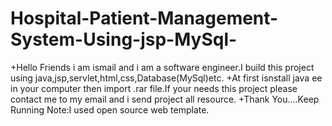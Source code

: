 # Hospital-Patient-Management-System-Using-jsp-MySql-
+Hello Friends i am ismail and i am a software engineer.I build this project using java,jsp,servlet,html,css,Database(MySql)etc.
+At first isnstall java ee in your computer then import .rar file.If your needs this project please contact me to my email and i send project all resource.
+Thank You....Keep Running
Note:I used open source web template.
